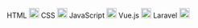 HTML <img src="https://img.icons8.com/color/48/000000/html-5.png" width="20"/>
CSS <img src="https://img.icons8.com/color/48/000000/css3.png" width="20"/>
JavaScript <img src="https://img.icons8.com/color/48/000000/javascript.png" width="20"/>
Vue.js <img src="https://img.icons8.com/color/48/000000/vue-js.png" width="20"/>
Laravel <img src="https://img.icons8.com/ios-filled/50/000000/laravel.png" width="20"/>
